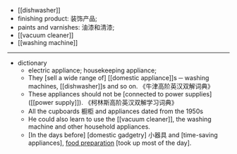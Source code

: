 - [[dishwasher]]
- finishing product: 装饰产品; 
- paints and varnishes: 油漆和清漆; 
- [[vacuum cleaner]]
- [[washing machine]]
- ---
- dictionary 
    - electric appliance; housekeeping appliance; 
    - They [sell a wide range of] [[domestic appliance]]s ─ washing machines, [[dishwasher]]s and so on. 《牛津高阶英汉双解词典》
    - These appliances should not be [connected to power supplies]([[power supply]]). 《柯林斯高阶英汉双解学习词典》
    - All the cupboards 橱柜 and appliances dated from the 1950s 
    - He could also learn to use the [[vacuum cleaner]], the washing machine and other household appliances. 
    - [In the days before] [domestic gadgetry] 小器具 and [time-saving appliances], [food preparation](((dSyZrdrEd))) [took up most of the day]. 
